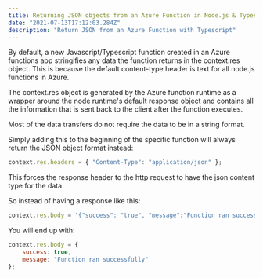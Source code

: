 ```yaml
---
title: Returning JSON objects from an Azure Function in Node.js & Typescript
date: "2021-07-13T17:12:03.284Z"
description: "Return JSON from an Azure Function with Typescript"
---
```


By default, a new Javascript/Typescript function created in an Azure functions app stringifies any data the function returns in the context.res object. 
This is because the default content-type header is text for all node.js functions in Azure.

The context.res object is generated by the Azure function runtime as a wrapper around the node runtime's default response object and contains all the information that is sent back to the client after the function executes.

Most of the data transfers do not require the data to be in a string format.

Simply adding this to the beginning of the specific function will always return the JSON object format instead:

```js
context.res.headers = { "Content-Type": "application/json" };
```

This forces the response header to the http request to have the json content type for the data.

So instead of having a response like this:

```js
context.res.body = '{"success": "true", "message":"Function ran successfully"}';
```

You will end up with:

```js
context.res.body = {
    success: true,
    message: "Function ran successfully"
};
```
